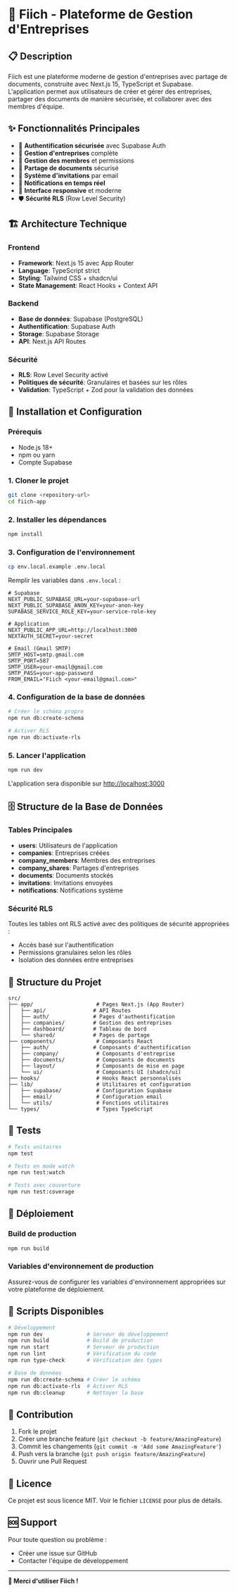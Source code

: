 # 🚀 Fiich - Plateforme de Gestion d'Entreprises

## 📋 Description

Fiich est une plateforme moderne de gestion d'entreprises avec partage de documents, construite avec Next.js 15, TypeScript et Supabase. L'application permet aux utilisateurs de créer et gérer des entreprises, partager des documents de manière sécurisée, et collaborer avec des membres d'équipe.

## ✨ Fonctionnalités Principales

- 🔐 **Authentification sécurisée** avec Supabase Auth
- 🏢 **Gestion d'entreprises** complète
- 👥 **Gestion des membres** et permissions
- 📄 **Partage de documents** sécurisé
- 📧 **Système d'invitations** par email
- 🔔 **Notifications en temps réel**
- 📱 **Interface responsive** et moderne
- 🛡️ **Sécurité RLS** (Row Level Security)

## 🏗️ Architecture Technique

### Frontend
- **Framework**: Next.js 15 avec App Router
- **Language**: TypeScript strict
- **Styling**: Tailwind CSS + shadcn/ui
- **State Management**: React Hooks + Context API

### Backend
- **Base de données**: Supabase (PostgreSQL)
- **Authentification**: Supabase Auth
- **Storage**: Supabase Storage
- **API**: Next.js API Routes

### Sécurité
- **RLS**: Row Level Security activé
- **Politiques de sécurité**: Granulaires et basées sur les rôles
- **Validation**: TypeScript + Zod pour la validation des données

## 🚀 Installation et Configuration

### Prérequis
- Node.js 18+ 
- npm ou yarn
- Compte Supabase

### 1. Cloner le projet
```bash
git clone <repository-url>
cd fiich-app
```

### 2. Installer les dépendances
```bash
npm install
```

### 3. Configuration de l'environnement
```bash
cp env.local.example .env.local
```

Remplir les variables dans `.env.local` :
```env
# Supabase
NEXT_PUBLIC_SUPABASE_URL=your-supabase-url
NEXT_PUBLIC_SUPABASE_ANON_KEY=your-anon-key
SUPABASE_SERVICE_ROLE_KEY=your-service-role-key

# Application
NEXT_PUBLIC_APP_URL=http://localhost:3000
NEXTAUTH_SECRET=your-secret

# Email (Gmail SMTP)
SMTP_HOST=smtp.gmail.com
SMTP_PORT=587
SMTP_USER=your-email@gmail.com
SMTP_PASS=your-app-password
FROM_EMAIL="Fiich <your-email@gmail.com>"
```

### 4. Configuration de la base de données
```bash
# Créer le schéma propre
npm run db:create-schema

# Activer RLS
npm run db:activate-rls
```

### 5. Lancer l'application
```bash
npm run dev
```

L'application sera disponible sur [http://localhost:3000](http://localhost:3000)

## 🗄️ Structure de la Base de Données

### Tables Principales
- **users**: Utilisateurs de l'application
- **companies**: Entreprises créées
- **company_members**: Membres des entreprises
- **company_shares**: Partages d'entreprises
- **documents**: Documents stockés
- **invitations**: Invitations envoyées
- **notifications**: Notifications système

### Sécurité RLS
Toutes les tables ont RLS activé avec des politiques de sécurité appropriées :
- Accès basé sur l'authentification
- Permissions granulaires selon les rôles
- Isolation des données entre entreprises

## 📁 Structure du Projet

```
src/
├── app/                    # Pages Next.js (App Router)
│   ├── api/               # API Routes
│   ├── auth/              # Pages d'authentification
│   ├── companies/         # Gestion des entreprises
│   ├── dashboard/         # Tableau de bord
│   └── shared/            # Pages de partage
├── components/             # Composants React
│   ├── auth/              # Composants d'authentification
│   ├── company/            # Composants d'entreprise
│   ├── documents/          # Composants de documents
│   ├── layout/             # Composants de mise en page
│   └── ui/                 # Composants UI (shadcn/ui)
├── hooks/                  # Hooks React personnalisés
├── lib/                    # Utilitaires et configuration
│   ├── supabase/           # Configuration Supabase
│   ├── email/              # Configuration email
│   └── utils/              # Fonctions utilitaires
└── types/                  # Types TypeScript
```

## 🧪 Tests

```bash
# Tests unitaires
npm test

# Tests en mode watch
npm run test:watch

# Tests avec couverture
npm run test:coverage
```

## 🚀 Déploiement

### Build de production
```bash
npm run build
```

### Variables d'environnement de production
Assurez-vous de configurer les variables d'environnement appropriées sur votre plateforme de déploiement.

## 🔧 Scripts Disponibles

```bash
# Développement
npm run dev              # Serveur de développement
npm run build            # Build de production
npm run start            # Serveur de production
npm run lint             # Vérification du code
npm run type-check       # Vérification des types

# Base de données
npm run db:create-schema # Créer le schéma
npm run db:activate-rls  # Activer RLS
npm run db:cleanup       # Nettoyer la base
```

## 🤝 Contribution

1. Fork le projet
2. Créer une branche feature (`git checkout -b feature/AmazingFeature`)
3. Commit les changements (`git commit -m 'Add some AmazingFeature'`)
4. Push vers la branche (`git push origin feature/AmazingFeature`)
5. Ouvrir une Pull Request

## 📄 Licence

Ce projet est sous licence MIT. Voir le fichier `LICENSE` pour plus de détails.

## 🆘 Support

Pour toute question ou problème :
- Créer une issue sur GitHub
- Contacter l'équipe de développement

---

**🎉 Merci d'utiliser Fiich !**